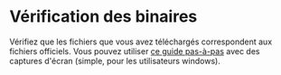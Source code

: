 # Vérification des binaires
Vérifiez que les fichiers que vous avez téléchargés correspondent aux fichiers officiels. Vous pouvez utiliser [ce guide pas-à-pas](https://getmonero.org/resources/user-guides/verification-windows-beginner.html) avec des captures d'écran (simple, pour les utilisateurs windows).
